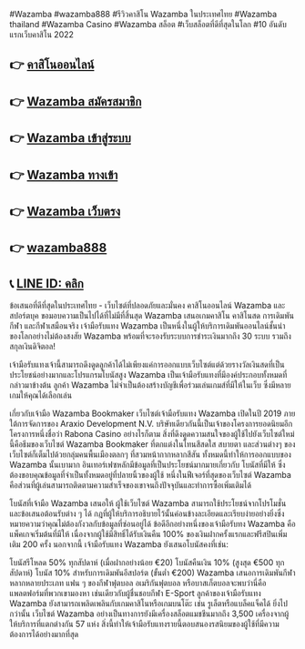 #Wazamba #wazamba888 #รีวิวคาสิโน Wazamba ในประเทศไทย #Wazamba thailand #Wazamba Casino #Wazamba สล็อต #เว็บสล็อตที่ดีที่สุดในโลก #10 อันดับแรกเว็บคาสิโน 2022
## 👉 [คาสิโนออนไลน์](https://member.88xbet.com/?ref=MDkyOTQ3OTk1NQ)
## 👉 [Wazamba สมัครสมาชิก](https://member.88xbet.com/?ref=MDkyOTQ3OTk1NQ)
## 👉 [Wazamba เข้าสู่ระบบ](https://member.88xbet.com/?ref=MDkyOTQ3OTk1NQ)
## 👉 [Wazamba ทางเข้า](https://member.88xbet.com/?ref=MDkyOTQ3OTk1NQ)
## 👉 [Wazamba เว็บตรง](https://member.88xbet.com/?ref=MDkyOTQ3OTk1NQ)
## 👉 [wazamba888](https://member.88xbet.com/?ref=MDkyOTQ3OTk1NQ)
## 📞 [LINE ID: คลิก](https://lin.ee/cUqKdwe)
ข้อเสนอที่ดีที่สุดในประเทศไทย - เว็บไซต์ที่ปลอดภัยและมั่นคง
คาสิโนออนไลน์ Wazamba และ สปอร์ตบุค ขอมอบความเป็นไปได้ที่ไม่มีที่สิ้นสุด Wazamba เสนอเกมคาสิโน คาสิโนสด การเดิมพันกีฬา และกีฬาเสมือนจริง
เจ้ามือรับแทง Wazamba เป็นหนึ่งในผู้ให้บริการเดิมพันออนไลน์ชั้นนำของโลกอย่างไม่ต้องสงสัย Wazamba พร้อมที่จะรองรับระบบการชำระเงินมากถึง 30 ระบบ รวมถึงสกุลเงินดิจิตอล!

เจ้ามือรับแทงเจ้านี้สามารถดึงดูดลูกค้าได้ไม่เพียงแค่การออกแบบเว็บไซต์แต่ด้วยรางวัลเงินสดที่เป็นประโยชน์อย่างมากและโปรแกรมโบนัสสูง Wazamba เป็นเจ้ามือรับแทงที่มีองค์ประกอบทั้งหมดที่กล่าวมาข้างต้น ลูกค้า Wazamba ไม่จำเป็นต้องสร้างบัญชีเพื่อร่วมเล่นเกมส์ที่มีให้ในเว็บ ซึ่งมีหลายเกมให้คุณได้เลือกเล่น

เกี่ยวกับเจ้ามือ Wazamba Bookmaker
เว็บไซต์เจ้ามือรับแทง Wazamba เปิดในปี 2019 ภายใต้การจัดการของ Araxio Development N.V. บริษัทเดียวกันนี้เป็นเจ้าของโครงการยอดนิยมอีกโครงการหนึ่งชื่อว่า Rabona Casino อย่างไรก็ตาม สิ่งที่ดึงดูดความสนใจของผู้ใช้ไปยังเว็บไซต์ใหม่นี้คือธีมของเว็บไซต์ Wazamba Bookmaker ที่ตกแต่งในโทนสีสดใส สบายตา และส่วนต่างๆ ของเว็บไซต์ก็เต็มไปด้วยกลุ่มคนพื้นเมืองตลกๆ ที่สวมหน้ากากหลากสีสัน ทั้งหมดนี้ทำให้การออกแบบของ Wazamba นั้นเบามาก อินเทอร์เฟซหลักมีข้อมูลที่เป็นประโยชน์มากมายเกี่ยวกับ โบนัสที่มีให้ ซึ่งต้องขอบคุณข้อมูลที่จำเป็นทั้งหมดอยู่ที่ปลายนิ้วของผู้ใช้ หนึ่งในฟีเจอร์ที่สุดของเว็บไซต์ Wazamba คือส่วนที่ผู้เล่นสามารถติดตามความสำเร็จของเขาจนถึงปัจจุบันและทำการซื้อเพิ่มเติมได้



โบนัสที่เจ้ามือ Wazamba เสนอให้
ผู้ใช้เว็บไซต์ Wazamba สามารถใช้ประโยชน์จากโปรโมชั่นและข้อเสนอต้อนรับต่าง ๆ ได้ กฎที่ผู้ให้บริการอธิบายไว้นั้นค่อนข้างละเอียดและเรียบง่ายอย่างยิ่งซึ่งหมายความว่าคุณไม่ต้องกังวลกับข้อมูลที่ซ่อนอยู่ได้ ข้อดีอีกอย่างหนึ่งของเจ้ามือรับทง Wazamba คือแพ็คเกจเริ่มต้นที่มีให้ เนื่องจากผู้ใช้มีสิทธิ์ได้รับเงินคืน 100% ของเงินฝากครั้งแรกและฟรีสปินเพิ่มเติม 200 ครั้ง นอกจากนี้ เจ้ามือรับแทง Wazamba ยังเสนอโบนัสคงที่เช่น:

โบนัสรีโหลด 50% ทุกสัปดาห์ (เมื่อฝากอย่างน้อย €20)
โบนัสคืนเงิน 10% (สูงสุด €500 ทุกสัปดาห์)
โบนัส 10% สำหรับการเดิมพันอีสปอร์ต (ขั้นต่ำ €200)
Wazamba เสนอการเดิมพันกีฬาหลากหลายประเภท แฟน ๆ ของกีฬาฟุตบอล อเมริกันฟุตบอล หรือบาสเก็ตบอลจะพบว่านี่คือแพลตฟอร์มที่พวกเขามองหา เช่นเดียวกับผู้ชื่นชอบกีฬา E-Sport ลูกค้าของเจ้ามือรับแทง Wazamba ยังสามารถเพลิดเพลินกับเกมคาสิโนหรือเกมบนโต๊ะ เช่น รูเล็ตหรือแบล็คแจ็คได้ ยิ่งไปกว่านั้น เว็บไซต์ Wazamba อย่างเป็นทางการยังมีเครื่องสล็อตแมชชีนมากถึง 3,500 เครื่องจากผู้ให้บริการที่แตกต่างกัน 57 แห่ง สิ่งนี้ทำให้เจ้ามือรับแทงรายนี้ตอบสนองรสนิยมของผู้ใช้ที่มีความต้องการได้อย่างมากที่สุด
